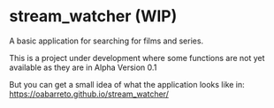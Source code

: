 # stream_watcher (WIP)

A basic application for searching for films and series.

This is a project under development where some functions are not yet available as they are in Alpha Version 0.1

But you can get a small idea of what the application looks like in: 
https://oabarreto.github.io/stream_watcher/
